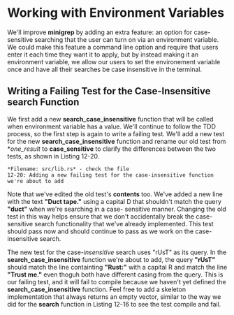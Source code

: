 # Working with Environment Variables

We'll improve **minigrep** by adding an extra feature: an option for case-sensitive searching that the
user can turn on via an environment variable. We could make this feature a command line option
and require that users enter it each time they want it to apply, but by instead making it an
environment variable, we allow our users to set the environement variable once and have all their
searches be case insensitive in the terminal.



## Writing a Failing Test for the Case-Insensitive search Function

We first add a new **search_case_insensitive** function that will be called when environment
variable has a value. We'll continue to follow the TDD process, so the first step is again to write a
failing test. We'll add a new test for the new **search_case_insensitive** function and rename our old
test from **one_result* to **case_sensitive** to clarify the differences between the two tests, as shown
in Listing 12-20.

    *Filename: src/lib.rs* - check the file
    12-20: Adding a new failing test for the case-insensitive function we're about to add

Note that we've edited the old test's **contents** too. We've added a new line with the text **"Duct
tape."** using a capital D that shouldn't match the query **"duct"** when we're searching in a case-
sensitive manner. Changing the old test in this way helps ensure that we don't accidentally break the
case-sensitive search functionality that we've already implemented. This test should pass now and
should continue to pass as we work on the case-insensitive search.

The new test for the case-*insensitive* search uses "rUsT" as its query. In the
**search_case_insensitive** function we're about to add, the query **"rUsT"** should match the line
containting **"Rust:"** with a capital R and match the line **"Trust me."** even thoguh both have
different casing from the query. This is our failing test, and it will fail to compile because we haven't
yet defined the **search_case_insensitive** function. Feel free to add a skeleton implementation that
always returns an empty vector, similar to the way we did for the **search** function in Listing 12-16 to
see the test compile and fail.
